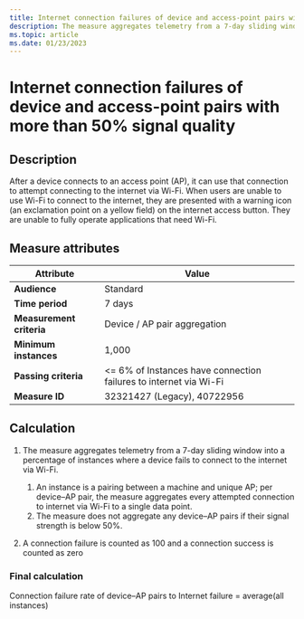 ```yaml
---
title: Internet connection failures of device and access-point pairs with more than 50% signal quality
description: The measure aggregates telemetry from a 7-day sliding window into a percentage of instances where a device fails to connect to the internet via Wi-Fi.
ms.topic: article
ms.date: 01/23/2023
---
```


# Internet connection failures of device and access-point pairs with more than 50% signal quality

## Description

After a device connects to an access point (AP), it can use that connection to attempt connecting to the internet via Wi-Fi. When users are unable to use Wi-Fi to connect to the internet, they are presented with a warning icon (an exclamation point on a yellow field) on the internet access button. They are unable to fully operate applications that need Wi-Fi.

## Measure attributes

| Attribute | Value |
|--|--|
| **Audience** | Standard |
| **Time period** | 7 days |
| **Measurement criteria** | Device / AP pair aggregation  |
| **Minimum instances** | 1,000 |
| **Passing criteria** | <= 6% of Instances have connection failures to internet via Wi-Fi |
| **Measure ID** | 32321427 (Legacy), 40722956 |

## Calculation

1. The measure aggregates telemetry from a 7-day sliding window into a percentage of instances where a device fails to connect to the internet via Wi-Fi.

   1. An instance is a pairing between a machine and unique AP; per device–AP pair, the measure aggregates every attempted connection to internet via Wi-Fi to a single data point.
   1. The measure does not aggregate any device–AP pairs if their signal strength is below 50%.

1. A connection failure is counted as 100 and a connection success is counted as zero

### Final calculation

Connection failure rate of device–AP pairs to Internet failure = average(all instances)

